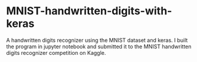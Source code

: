 # MNIST-handwritten-digits-with-keras
A handwritten digits recognizer using the MNIST dataset and keras. I built the program in jupyter notebook and submitted it to the MNIST handwritten digits recognizer competition on Kaggle.

